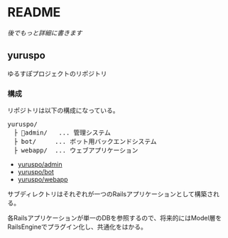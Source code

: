 # README
*後でもっと詳細に書きます*

## yuruspo

ゆるすぽプロジェクトのリポジトリ

### 構成

リポジトリは以下の構成になっている。

<pre>
yuruspo/
　├ admin/   ... 管理システム
　├ bot/     ... ボット用バックエンドシステム
　├ webapp/  ... ウェブアプリケーション
</pre>

* [yuruspo/admin](https://github.com/nbeat/yuruspo/admin)
* [yuruspo/bot](https://github.com/nbeat/yuruspo/bot)
* [yuruspo/webapp](https://github.com/nbeat/yuruspo/webapp)

サブディレクトリはそれぞれが一つのRailsアプリケーションとして構築される。

各Railsアプリケーションが単一のDBを参照するので、将来的にはModel層をRailsEngineでプラグイン化し、共通化をはかる。




